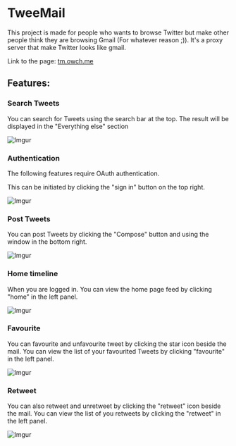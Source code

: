 # TweeMail

This project is made for people who wants to browse Twitter but make other people think they are browsing Gmail (For whatever reason ;)). It's a proxy server that make Twitter looks like gmail.

Link to the page: [tm.owch.me](http://tm.owch.me "TweeMail")

## Features:

### Search Tweets
You can search for Tweets using the search bar at the top. The result will be displayed in the "Everything else" section

![Imgur](http://i.imgur.com/aEbrU8v.png)

### Authentication
The following features require OAuth authentication. 

This can be initiated by clicking the "sign in" button on the top right.

![Imgur](http://i.imgur.com/4YMu6kz.png)

### Post Tweets
You can post Tweets by clicking the "Compose" button and using the window in the bottom right.

![Imgur](http://i.imgur.com/92R9KtV.png)

### Home timeline

When you are logged in. You can view the home page feed by clicking "home" in the left panel.

![Imgur](http://i.imgur.com/dMldrAX.png)

### Favourite
You can favourite and unfavourite tweet by clicking the star icon beside the mail.
You can view the list of your favourited Tweets by clicking "favourite" in the left panel.

![Imgur](http://i.imgur.com/BVkJrTK.png)

### Retweet

You can also retweet and unretweet by clicking the "retweet" icon beside the mail.
You can view the list of you retweets by clicking the "retweet" in the left panel.

![Imgur](http://i.imgur.com/QKDDkCs.png)


